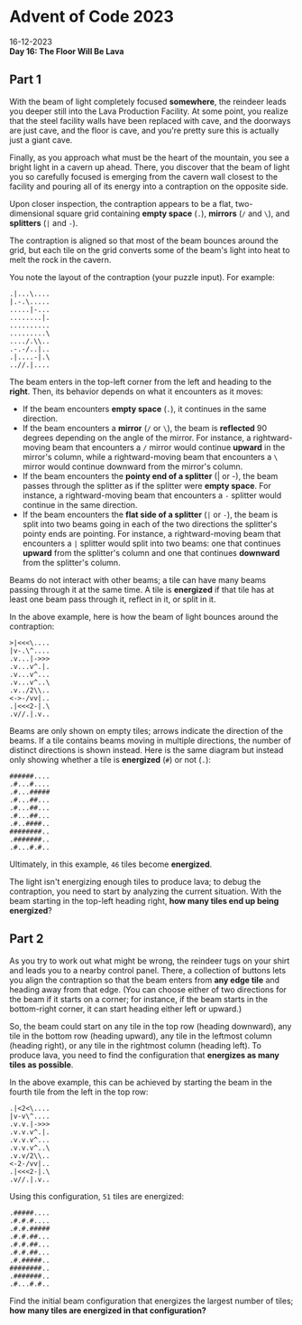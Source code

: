 # Advent of Code 2023
16-12-2023    
**Day 16: The Floor Will Be Lava**

## Part 1
With the beam of light completely focused **somewhere**, the reindeer leads you deeper still into the Lava Production Facility. 
At some point, you realize that the steel facility walls have been replaced with cave, and the doorways are just cave, and the floor is cave, and you're pretty sure this is actually just a giant cave.

Finally, as you approach what must be the heart of the mountain, you see a bright light in a cavern up ahead. 
There, you discover that the beam of light you so carefully focused is emerging from the cavern wall closest to the
facility and pouring all of its energy into a contraption on the opposite side.

Upon closer inspection, the contraption appears to be a flat, two-dimensional square grid containing **empty space** (`.`), 
**mirrors** (`/` and `\`), and **splitters** (`|` and `-`).

The contraption is aligned so that most of the beam bounces around the grid, 
but each tile on the grid converts some of the beam's light into heat to melt the rock in the cavern.

You note the layout of the contraption (your puzzle input). For example:

```
.|...\....
|.-.\.....
.....|-...
........|.
..........
.........\
..../.\\..
.-.-/..|..
.|....-|.\
..//.|....
```
The beam enters in the top-left corner from the left and heading to the **right**. 
Then, its behavior depends on what it encounters as it moves:

- If the beam encounters **empty space** (`.`), it continues in the same direction.
- If the beam encounters a **mirror** (`/` or `\`), the beam is **reflected** 90 degrees depending on the angle of the mirror. 
  For instance, a rightward-moving beam that encounters a `/` mirror would continue **upward** in the mirror's column, while a rightward-moving beam that encounters a `\` mirror would continue downward from the mirror's column.
- If the beam encounters the **pointy end of a splitter** (| or -), the beam passes through the splitter as if the splitter were **empty space**. 
  For instance, a rightward-moving beam that encounters a `-` splitter would continue in the same direction.
- If the beam encounters the **flat side of a splitter** (`|` or `-`), the beam is split into two beams going in each of the two directions the splitter's pointy ends are pointing.
  For instance, a rightward-moving beam that encounters a `|` splitter would split into two beams: one that continues **upward** from the splitter's column and one that continues **downward** from the splitter's column.

Beams do not interact with other beams; a tile can have many beams passing through it at the same time. 
A tile is **energized** if that tile has at least one beam pass through it, reflect in it, or split in it.

In the above example, here is how the beam of light bounces around the contraption:

```
>|<<<\....
|v-.\^....
.v...|->>>
.v...v^.|.
.v...v^...
.v...v^..\
.v../2\\..
<->-/vv|..
.|<<<2-|.\
.v//.|.v..
```
Beams are only shown on empty tiles; arrows indicate the direction of the beams. 
If a tile contains beams moving in multiple directions, the number of distinct directions is shown instead. 
Here is the same diagram but instead only showing whether a tile is **energized** (`#`) or not (`.`):

```
######....
.#...#....
.#...#####
.#...##...
.#...##...
.#...##...
.#..####..
########..
.#######..
.#...#.#..
```
Ultimately, in this example, `46` tiles become **energized**.

The light isn't energizing enough tiles to produce lava; to debug the contraption, you need to start by analyzing the current situation. 
With the beam starting in the top-left heading right, **how many tiles end up being energized**?

## Part 2
As you try to work out what might be wrong, the reindeer tugs on your shirt and leads you to a nearby control panel. 
There, a collection of buttons lets you align the contraption so that the beam enters from **any edge tile** and heading away from that edge.
(You can choose either of two directions for the beam if it starts on a corner; for instance, if the beam starts in the bottom-right corner, it can start heading either left or upward.)

So, the beam could start on any tile in the top row (heading downward), any tile in the bottom row (heading upward), 
any tile in the leftmost column (heading right), or any tile in the rightmost column (heading left). 
To produce lava, you need to find the configuration that **energizes as many tiles as possible**.

In the above example, this can be achieved by starting the beam in the fourth tile from the left in the top row:

```
.|<2<\....
|v-v\^....
.v.v.|->>>
.v.v.v^.|.
.v.v.v^...
.v.v.v^..\
.v.v/2\\..
<-2-/vv|..
.|<<<2-|.\
.v//.|.v..
```
Using this configuration, `51` tiles are energized:

```
.#####....
.#.#.#....
.#.#.#####
.#.#.##...
.#.#.##...
.#.#.##...
.#.#####..
########..
.#######..
.#...#.#..
```

Find the initial beam configuration that energizes the largest number of tiles; 
**how many tiles are energized in that configuration?**